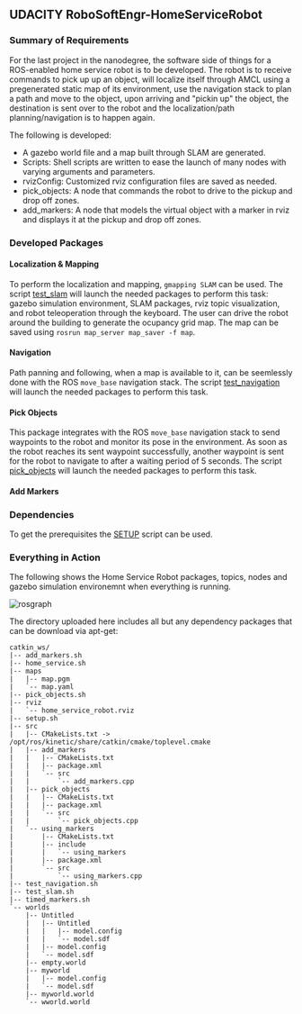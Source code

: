 ## UDACITY RoboSoftEngr-HomeServiceRobot

### Summary of Requirements
For the last project in the nanodegree, the software side of things for a ROS-enabled home service robot is to be developed. The robot is to receive commands to pick up up an object, will localize itself through AMCL using a pregenerated static map of its environment, use the navigation stack to plan a path and move to the object, upon arriving and "pickin up" the object, the destination is sent over to the robot and the localization/path planning/navigation is to happen again.

The following is developed:
- A gazebo world file and a map built through SLAM are generated.
- Scripts: Shell scripts are written to ease the launch of many nodes with varying arguments and parameters.
- rvizConfig: Customized rviz configuration files are saved as needed.
- pick_objects: A node that commands the robot to drive to the pickup and drop off zones.
- add_markers: A node that models the virtual object with a marker in rviz and displays it at the pickup and drop off zones.

### Developed Packages
#### Localization & Mapping
To perform the localization and mapping, `gmapping SLAM` can be used. The script [test_slam](test_slam.sh) will launch the needed packages to perform this task: gazebo simulation environment, SLAM packages, rviz topic visualization, and robot teleoperation through the keyboard. The user can drive the robot around the building to generate the ocupancy grid map. The map can be saved using `rosrun map_server map_saver -f map`.

#### Navigation
Path panning and following, when a map is available to it, can be seemlessly done with the ROS `move_base` navigation stack. The script [test_navigation](test_navigation.sh) will launch the needed packages to perform this task. 

#### Pick Objects
This package integrates with the ROS `move_base` navigation stack to send waypoints to the robot and monitor its pose in the environment. As soon as the robot reaches its sent waypoint successfully, another waypoint is sent for the robot to navigate to after a waiting period of 5 seconds. The script [pick_objects](pick_objects.sh) will launch the needed packages to perform this task. 

#### Add Markers

### Dependencies
To get the prerequisites the [SETUP](setup.sh) script can be used.

### Everything in Action
The following shows the Home Service Robot packages, topics, nodes and gazebo simulation environemnt when everything is running. 

![rosgraph](https://user-images.githubusercontent.com/23568809/200134443-13faa60f-7cda-4cc7-8fb7-53949b66ed5c.svg)


The directory uploaded here includes all but any dependency packages that can be download via apt-get:
```
catkin_ws/
|-- add_markers.sh
|-- home_service.sh
|-- maps
|   |-- map.pgm
|   `-- map.yaml
|-- pick_objects.sh
|-- rviz
|   `-- home_service_robot.rviz
|-- setup.sh
|-- src
|   |-- CMakeLists.txt -> /opt/ros/kinetic/share/catkin/cmake/toplevel.cmake
|   |-- add_markers
|   |   |-- CMakeLists.txt
|   |   |-- package.xml
|   |   `-- src
|   |       `-- add_markers.cpp
|   |-- pick_objects
|   |   |-- CMakeLists.txt
|   |   |-- package.xml
|   |   `-- src
|   |       `-- pick_objects.cpp
|   `-- using_markers
|       |-- CMakeLists.txt
|       |-- include
|       |   `-- using_markers
|       |-- package.xml
|       `-- src
|           `-- using_markers.cpp
|-- test_navigation.sh
|-- test_slam.sh
|-- timed_markers.sh
`-- worlds
    |-- Untitled
    |   |-- Untitled
    |   |   |-- model.config
    |   |   `-- model.sdf
    |   |-- model.config
    |   `-- model.sdf
    |-- empty.world
    |-- myworld
    |   |-- model.config
    |   `-- model.sdf
    |-- myworld.world
    `-- wworld.world
```



